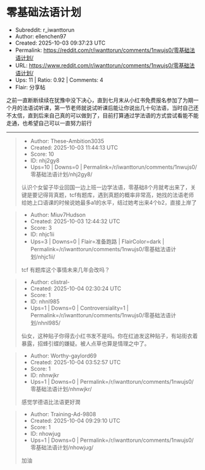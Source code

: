 # 零基础法语计划

- Subreddit: r_iwanttorun
- Author: ellenchen97
- Created: 2025-10-03 09:37:23 UTC
- Permalink: https://reddit.com/r/iwanttorun/comments/1nwujs0/零基础法语计划/
- URL: https://www.reddit.com/r/iwanttorun/comments/1nwujs0/零基础法语计划/
- Ups: 11 | Ratio: 0.92 | Comments: 4
- Flair: 分享帖


之前一直断断续续在犹豫中没下决心，直到七月末从小红书免费报名参加了为期一个月的法语试听课，第一节老师就说试听课后能让你说出几十句法语，当时自己还不太信，直到后来自己真的可以做到了，目前打算通过学法语的方式尝试看能不能走通，也希望自己可以一直努力前行


---

> - Author: These-Ambition3035
> - Created: 2025-10-03 11:44:13 UTC
> - Score: 10
> - ID: nhj2gy8
> - Ups=10 | Downs=0 | Permalink=/r/iwanttorun/comments/1nwujs0/零基础法语计划/nhj2gy8/
>
> 认识个女留子毕业回国一边上班一边学法语，零基础8个月就考出来了，关键是要记得背真题，tcf有题库，遇到真题的概率非常高，她找的法语老师给她上口语课的时候说她最多a1的水平，结过她考出来4个b2，直接上岸了

> - Author: Miuv7Hudson
> - Created: 2025-10-03 12:44:32 UTC
> - Score: 3
> - ID: nhjc1ii
> - Ups=3 | Downs=0 | Flair=准备跑路 | FlairColor=dark | Permalink=/r/iwanttorun/comments/1nwujs0/零基础法语计划/nhjc1ii/
>
> tcf 有题库这个事情未来几年会改吗？

> - Author: clistral-
> - Created: 2025-10-04 02:30:24 UTC
> - Score: 1
> - ID: nhnl985
> - Ups=1 | Downs=0 | Controversiality=1 | Permalink=/r/iwanttorun/comments/1nwujs0/零基础法语计划/nhnl985/
>
> 仙女，这种贴子你得去小红书发不是吗。你在红迪发这种贴子，有站街衣着暴露，招蜂引蝶的嫌疑。被人点草也算是情理之中了。

> - Author: Worthy-gaylord69
> - Created: 2025-10-04 03:52:57 UTC
> - Score: 1
> - ID: nhnwjkr
> - Ups=1 | Downs=0 | Permalink=/r/iwanttorun/comments/1nwujs0/零基础法语计划/nhnwjkr/
>
> 感觉学德语比法语更好潤

> - Author: Training-Ad-9808
> - Created: 2025-10-04 09:29:10 UTC
> - Score: 1
> - ID: nhowjug
> - Ups=1 | Downs=0 | Permalink=/r/iwanttorun/comments/1nwujs0/零基础法语计划/nhowjug/
>
> 加油

